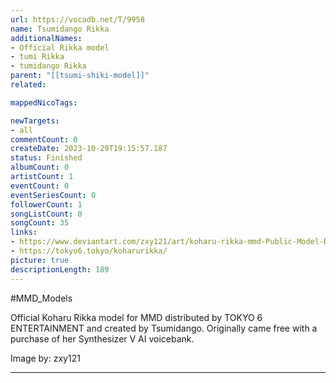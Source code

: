 ```yaml
---
url: https://vocadb.net/T/9958
name: Tsumidango Rikka
additionalNames: 
- Official Rikka model
- tumi Rikka
- tumidango Rikka
parent: "[[tsumi-shiki-model]]"
related:

mappedNicoTags:

newTargets:
- all
commentCount: 0
createDate: 2023-10-29T19:15:57.187
status: Finished
albumCount: 0
artistCount: 1
eventCount: 0
eventSeriesCount: 0
followerCount: 1
songListCount: 0
songCount: 35
links: 
- https://www.deviantart.com/zxy121/art/koharu-rikka-mmd-Public-Model-Download-874979716
- https://tokyo6.tokyo/koharurikka/
picture: true
descriptionLength: 189
---
```


#MMD_Models

Official Koharu Rikka model for MMD distributed by TOKYO 6 ENTERTAINMENT and created by Tsumidango. Originally came free with a purchase of her Synthesizer V AI voicebank.

Image by: zxy121

---

